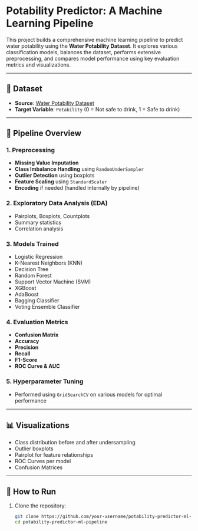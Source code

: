 # Potability Predictor: A Machine Learning Pipeline

This project builds a comprehensive machine learning pipeline to predict water potability using the **Water Potability Dataset**. It explores various classification models, balances the dataset, performs extensive preprocessing, and compares model performance using key evaluation metrics and visualizations.

---

## 📂 Dataset
- **Source**: [Water Potability Dataset](https://www.kaggle.com/datasets/adityakadiwal/water-potability)
- **Target Variable**: `Potability` (0 = Not safe to drink, 1 = Safe to drink)

---

## 🔧 Pipeline Overview

### 1. Preprocessing
- **Missing Value Imputation**
- **Class Imbalance Handling** using `RandomUnderSampler`
- **Outlier Detection** using boxplots
- **Feature Scaling** using `StandardScaler`
- **Encoding** if needed (handled internally by pipeline)

### 2. Exploratory Data Analysis (EDA)
- Pairplots, Boxplots, Countplots
- Summary statistics
- Correlation analysis

### 3. Models Trained
- Logistic Regression
- K-Nearest Neighbors (KNN)
- Decision Tree
- Random Forest
- Support Vector Machine (SVM)
- XGBoost
- AdaBoost
- Bagging Classifier
- Voting Ensemble Classifier

### 4. Evaluation Metrics
- **Confusion Matrix**
- **Accuracy**
- **Precision**
- **Recall**
- **F1-Score**
- **ROC Curve & AUC**

### 5. Hyperparameter Tuning
- Performed using `GridSearchCV` on various models for optimal performance

---

## 📊 Visualizations
- Class distribution before and after undersampling
- Outlier boxplots
- Pairplot for feature relationships
- ROC Curves per model
- Confusion Matrices

---

## 🚀 How to Run
1. Clone the repository:
   ```bash
   git clone https://github.com/your-username/potability-predictor-ml-pipeline.git
   cd potability-predictor-ml-pipeline

